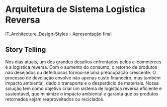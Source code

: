 # Arquitetura de Sistema Logistica Reversa
 IT_Architecture_Design-Styles - Apresentação final

## Story Telling 
Nos dias atuais, um dos grandes desafios enfrentados pelos e-commerces é a logística reversa. Com o aumento do consumo, o retorno de produtos não desejados ou defeituosos tornou-se uma preocupação crescente. O processo de devolução envolve não apenas custo financeiro, mas também impacto ambiental, dado o transporte e o desperdício de materiais. Nossa solução tem como objetivo criar um sistema de logística reversa eficiente e sustentável, que minimize o impacto ambiental e garanta que os produtos retornados sejam reaproveitados ou reciclados.



